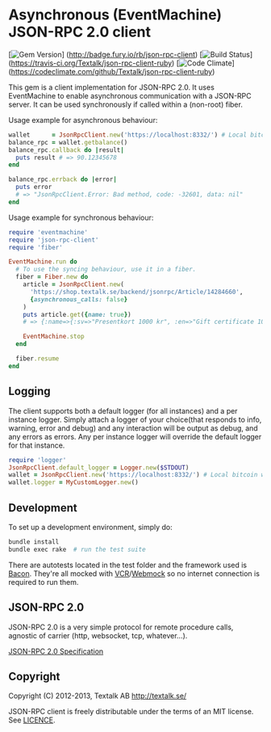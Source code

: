 Asynchronous (EventMachine) JSON-RPC 2.0 client
===============================================

[![Gem Version](https://badge.fury.io/rb/json-rpc-client.png)]
(http://badge.fury.io/rb/json-rpc-client)
[![Build Status](https://travis-ci.org/Textalk/json-rpc-client-ruby.png?branch=master)]
(https://travis-ci.org/Textalk/json-rpc-client-ruby)
[![Code Climate](https://codeclimate.com/github/Textalk/json-rpc-client-ruby.png)]
(https://codeclimate.com/github/Textalk/json-rpc-client-ruby)

This gem is a client implementation for JSON-RPC 2.0. It uses EventMachine to
enable asynchronous communication with a JSON-RPC server. It can be used synchronously if
called within a (non-root) fiber.

Usage example for asynchronous behaviour:
```Ruby
wallet      = JsonRpcClient.new('https://localhost:8332/') # Local bitcoin wallet
balance_rpc = wallet.getbalance()
balance_rpc.callback do |result|
  puts result # => 90.12345678
end

balance_rpc.errback do |error|
  puts error
  # => "JsonRpcClient.Error: Bad method, code: -32601, data: nil"
end
```

Usage example for synchronous behaviour:
```Ruby
require 'eventmachine'
require 'json-rpc-client'
require 'fiber'

EventMachine.run do
  # To use the syncing behaviour, use it in a fiber.
  fiber = Fiber.new do
    article = JsonRpcClient.new(
      'https://shop.textalk.se/backend/jsonrpc/Article/14284660',
      {asynchronous_calls: false}
    )
    puts article.get({name: true})
    # => {:name=>{:sv=>"Presentkort 1000 kr", :en=>"Gift certificate 1000 SEK"}}

    EventMachine.stop
  end

  fiber.resume
end
```

Logging
-------

The client supports both a default logger (for all instances) and a per instance logger.
Simply attach a logger of your choice(that responds to info, warning, error and debug) and
any interaction will be output as debug, and any errors as errors. Any per instance logger will
override the default logger for that instance.

```Ruby
require 'logger'
JsonRpcClient.default_logger = Logger.new($STDOUT)
wallet = JsonRpcClient.new('https://localhost:8332/') # Local bitcoin wallet
wallet.logger = MyCustomLogger.new()
```

Development
-----------

To set up a development environment, simply do:

```bash
bundle install
bundle exec rake  # run the test suite
```

There are autotests located in the test folder and the framework used is
[Bacon](https://github.com/chneukirchen/bacon). They're all mocked with
[VCR](https://github.com/vcr/vcr)/[Webmock](https://github.com/bblimke/webmock)
so no internet connection is required to run them.

JSON-RPC 2.0
------------

JSON-RPC 2.0 is a very simple protocol for remote procedure calls,
agnostic of carrier (http, websocket, tcp, whatever…).

[JSON-RPC 2.0 Specification](http://www.jsonrpc.org/specification)

Copyright
---------
Copyright (C) 2012-2013, Textalk AB <http://textalk.se/>

JSON-RPC client is freely distributable under the terms of an MIT license. See [LICENCE](LICENSE).
